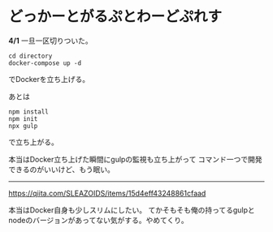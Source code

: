 # どっかーとがるぷとわーどぷれす

__4/1__
一旦一区切りついた。

```
cd directory
docker-compose up -d
```
でDockerを立ち上げる。

あとは
```
npm install
npm init
npx gulp
```
で立ち上がる。

本当はDocker立ち上げた瞬間にgulpの監視も立ち上がって
コマンド一つで開発できるのがいいけど、もう眠い。

---

https://qiita.com/SLEAZOIDS/items/15d4eff43248861cfaad

本当はDocker自身も少しスリムにしたい。
てかそもそも俺の持ってるgulpとnodeのバージョンがあってない気がする。やめてくり。
